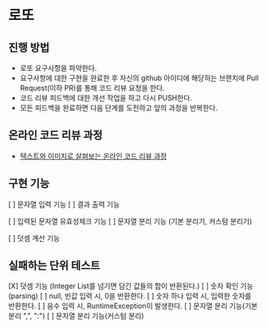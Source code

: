 # 로또
## 진행 방법
* 로또 요구사항을 파악한다.
* 요구사항에 대한 구현을 완료한 후 자신의 github 아이디에 해당하는 브랜치에 Pull Request(이하 PR)를 통해 코드 리뷰 요청을 한다.
* 코드 리뷰 피드백에 대한 개선 작업을 하고 다시 PUSH한다.
* 모든 피드백을 완료하면 다음 단계를 도전하고 앞의 과정을 반복한다.

## 온라인 코드 리뷰 과정
* [텍스트와 이미지로 살펴보는 온라인 코드 리뷰 과정](https://github.com/next-step/nextstep-docs/tree/master/codereview)

## 구현 기능
[ ] 문자열 입력 기능
[ ] 결과 출력 기능

[ ] 입력된 문자열 유효성체크 기능 
[ ] 문자열 분리 기능 (기본 분리기, 커스텀 분리기)

[ ] 덧셈 계산 기능

## 실패하는 단위 테스트
[X] 덧셈 기능 (Integer List를 넘기면 담긴 값들의 합이 반환된다.)
[ ] 숫자 확인 기능 (parsing)
[ ] null, 빈값 입력 시, 0을 반환한다.
[ ] 숫자 하나 입력 시, 입력한 숫자를 반환한다. 
[ ] 음수 입력 시, RuntimeException이 발생한다. 
[ ] 문자열 분리 기능(기본 분리 ",", ":")
[ ] 문자열 분리 기능(커스텀 분리)